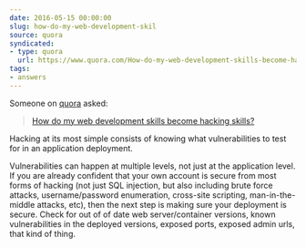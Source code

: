 ```yaml
---
date: 2016-05-15 00:00:00
slug: how-do-my-web-development-skil
source: quora
syndicated:
- type: quora
  url: https://www.quora.com/How-do-my-web-development-skills-become-hacking-skills/answer/Roy-Tang
tags:
- answers
---
```


Someone on [quora](https://quora.com) asked:

> [How do my web development skills become hacking skills?](https://www.quora.com/How-do-my-web-development-skills-become-hacking-skills/answer/Roy-Tang)


Hacking at its most simple consists of knowing what vulnerabilities to test for in an application deployment.

Vulnerabilities can happen at multiple levels, not just at the application level. If you are already confident that your own account is secure from most forms of hacking (not just SQL injection, but also including brute force attacks, username/password enumeration, cross-site scripting, man-in-the-middle attacks, etc), then the next step is making sure your deployment is secure. Check for out of of date web server/container versions, known vulnerabilities in the deployed versions, exposed ports, exposed admin urls, that kind of thing.